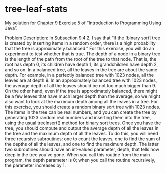 # tree-leaf-stats

My solution for Chapter 9 Exercise 5 of “Introduction to Programming Using Java”.

Problem Description:
In Subsection 9.4.2, I say that “if the [binary sort] tree is created by inserting items in a
random order, there is a high probability that the tree is approximately balanced.” For
this exercise, you will do an experiment to test whether that is true.
The depth of a node in a binary tree is the length of the path from the root of the tree
to that node. That is, the root has depth 0, its children have depth 1, its grandchildren
have depth 2, and so on. In a balanced tree, all the leaves in the tree are about the same
depth. For example, in a perfectly balanced tree with 1023 nodes, all the leaves are at
depth 9. In an approximately balanced tree with 1023 nodes, the average depth of all the
leaves should be not too much bigger than 9.
On the other hand, even if the tree is approximately balanced, there might be a few
leaves that have much larger depth than the average, so we might also want to look at the
maximum depth among all the leaves in a tree.
For this exercise, you should create a random binary sort tree with 1023 nodes. The
items in the tree can be real numbers, and you can create the tree by generating 1023
random real numbers and inserting them into the tree, using the usual treeInsert()
method for binary sort trees. Once you have the tree, you should compute and output the
average depth of all the leaves in the tree and the maximum depth of all the leaves. To
do this, you will need three recursive subroutines: one to count the leaves, one to find the
sum of the depths of all the leaves, and one to find the maximum depth. The latter two
subroutines should have an int-valued parameter, depth, that tells how deep in the tree
you’ve gone. When you call this routine from the main program, the depth parameter is
0; when you call the routine recursively, the parameter increases by 1.
